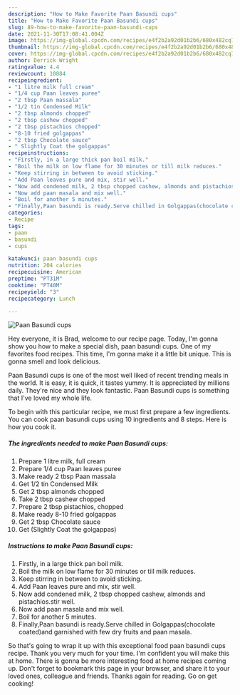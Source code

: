```yaml
---
description: "How to Make Favorite Paan Basundi cups"
title: "How to Make Favorite Paan Basundi cups"
slug: 89-how-to-make-favorite-paan-basundi-cups
date: 2021-11-30T17:08:41.004Z
image: https://img-global.cpcdn.com/recipes/e4f2b2a92d01b2b6/680x482cq70/paan-basundi-cups-recipe-main-photo.jpg
thumbnail: https://img-global.cpcdn.com/recipes/e4f2b2a92d01b2b6/680x482cq70/paan-basundi-cups-recipe-main-photo.jpg
cover: https://img-global.cpcdn.com/recipes/e4f2b2a92d01b2b6/680x482cq70/paan-basundi-cups-recipe-main-photo.jpg
author: Derrick Wright
ratingvalue: 4.4
reviewcount: 10884
recipeingredient:
- "1 litre milk full cream"
- "1/4 cup Paan leaves puree"
- "2 tbsp Paan massala"
- "1/2 tin Condensed Milk"
- "2 tbsp almonds chopped"
- "2 tbsp cashew chopped"
- "2 tbsp pistachios chopped"
- "8-10 fried golgappas"
- "2 tbsp Chocolate sauce"
- " Slightly Coat the golgappas"
recipeinstructions:
- "Firstly, in a large thick pan boil milk."
- "Boil the milk on low flame for 30 minutes or till milk reduces."
- "Keep stirring in between to avoid sticking."
- "Add Paan leaves pure and mix, stir well."
- "Now add condened milk, 2 tbsp chopped cashew, almonds and pistachios.stir well."
- "Now add paan masala and mix well."
- "Boil for another 5 minutes."
- "Finally,Paan basundi is ready.Serve chilled in Golgappas(chocolate coated)and garnished with few dry fruits and paan masala."
categories:
- Recipe
tags:
- paan
- basundi
- cups

katakunci: paan basundi cups 
nutrition: 204 calories
recipecuisine: American
preptime: "PT31M"
cooktime: "PT40M"
recipeyield: "3"
recipecategory: Lunch

---
```



![Paan Basundi cups](https://img-global.cpcdn.com/recipes/e4f2b2a92d01b2b6/680x482cq70/paan-basundi-cups-recipe-main-photo.jpg)

Hey everyone, it is Brad, welcome to our recipe page. Today, I'm gonna show you how to make a special dish, paan basundi cups. One of my favorites food recipes. This time, I'm gonna make it a little bit unique. This is gonna smell and look delicious.

Paan Basundi cups is one of the most well liked of recent trending meals in the world. It is easy, it is quick, it tastes yummy. It is appreciated by millions daily. They're nice and they look fantastic. Paan Basundi cups is something that I've loved my whole life.




To begin with this particular recipe, we must first prepare a few ingredients. You can cook paan basundi cups using 10 ingredients and 8 steps. Here is how you cook it.

<!--inarticleads1-->

##### The ingredients needed to make Paan Basundi cups:

1. Prepare 1 litre milk, full cream
1. Prepare 1/4 cup Paan leaves puree
1. Make ready 2 tbsp Paan massala
1. Get 1/2 tin Condensed Milk
1. Get 2 tbsp almonds chopped
1. Take 2 tbsp cashew chopped
1. Prepare 2 tbsp pistachios, chopped
1. Make ready 8-10 fried golgappas
1. Get 2 tbsp Chocolate sauce
1. Get  (Slightly Coat the golgappas)




<!--inarticleads2-->

##### Instructions to make Paan Basundi cups:

1. Firstly, in a large thick pan boil milk.
1. Boil the milk on low flame for 30 minutes or till milk reduces.
1. Keep stirring in between to avoid sticking.
1. Add Paan leaves pure and mix, stir well.
1. Now add condened milk, 2 tbsp chopped cashew, almonds and pistachios.stir well.
1. Now add paan masala and mix well.
1. Boil for another 5 minutes.
1. Finally,Paan basundi is ready.Serve chilled in Golgappas(chocolate coated)and garnished with few dry fruits and paan masala.




So that's going to wrap it up with this exceptional food paan basundi cups recipe. Thank you very much for your time. I'm confident you will make this at home. There is gonna be more interesting food at home recipes coming up. Don't forget to bookmark this page in your browser, and share it to your loved ones, colleague and friends. Thanks again for reading. Go on get cooking!
